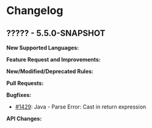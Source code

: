 # Changelog

## ????? - 5.5.0-SNAPSHOT

**New Supported Languages:**

**Feature Request and Improvements:**

**New/Modified/Deprecated Rules:**

**Pull Requests:**

**Bugfixes:**

*   [#1429](https://sourceforge.net/p/pmd/bugs/1429/): Java - Parse Error: Cast in return expression

**API Changes:**
